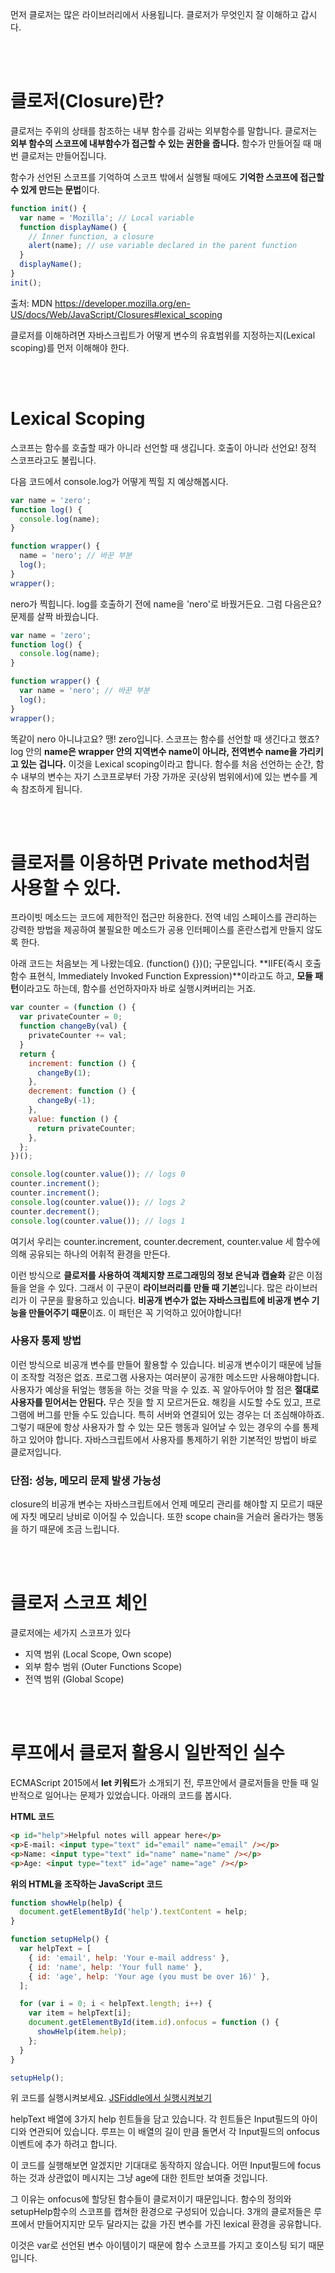 먼저 클로저는 많은 라이브러리에서 사용됩니다. 클로저가 무엇인지 잘 이해하고 갑시다.

<br>
<br>

# 클로저(Closure)란?

클로저는 주위의 상태를 참조하는 내부 함수를 감싸는 외부함수를 말합니다. 클로저는 **외부 함수의 스코프에 내부함수가 접근할 수 있는 권한을 줍니다.** 함수가 만들어질 때 매번 클로저는 만들어집니다.

함수가 선언된 스코프를 기억하여 스코프 밖에서 실행될 때에도 **기억한 스코프에 접근할 수 있게 만드는 문법**이다.

```javascript
function init() {
  var name = 'Mozilla'; // Local variable
  function displayName() {
    // Inner function, a closure
    alert(name); // use variable declared in the parent function
  }
  displayName();
}
init();
```

출처: MDN https://developer.mozilla.org/en-US/docs/Web/JavaScript/Closures#lexical_scoping

클로저를 이해하려면 자바스크립트가 어떻게 변수의 유효범위를 지정하는지(Lexical scoping)를 먼저 이해해야 한다.

<br>
<br>

# Lexical Scoping

스코프는 함수를 호출할 때가 아니라 선언할 때 생깁니다. 호출이 아니라 선언요! 정적 스코프라고도 불립니다.

다음 코드에서 console.log가 어떻게 찍힐 지 예상해봅시다.

```javascript
var name = 'zero';
function log() {
  console.log(name);
}

function wrapper() {
  name = 'nero'; // 바꾼 부분
  log();
}
wrapper();
```

nero가 찍힙니다. log를 호출하기 전에 name을 'nero'로 바꿨거든요. 그럼 다음은요? 문제를 살짝 바꿨습니다.

```javascript
var name = 'zero';
function log() {
  console.log(name);
}

function wrapper() {
  var name = 'nero'; // 바꾼 부분
  log();
}
wrapper();
```

똑같이 nero 아니냐고요? 땡! zero입니다. 스코프는 함수를 선언할 때 생긴다고 했죠? log 안의 **name은 wrapper 안의 지역변수 name이 아니라, 전역변수 name을 가리키고 있는 겁니다.**
이것을 Lexical scoping이라고 합니다. 함수를 처음 선언하는 순간, 함수 내부의 변수는 자기 스코프로부터 가장 가까운 곳(상위 범위에서)에 있는 변수를 계속 참조하게 됩니다.

<br>
<br>

# 클로저를 이용하면 Private method처럼 사용할 수 있다.

프라이빗 메소드는 코드에 제한적인 접근만 허용한다. 전역 네임 스페이스를 관리하는 강력한 방법을 제공하여 불필요한 메소드가 공용 인터페이스를 혼란스럽게 만들지 않도록 한다.

아래 코드는 처음보는 게 나왔는데요. (function() {})(); 구문입니다. **IIFE(즉시 호출 함수 표현식, Immediately Invoked Function Expression)**이라고도 하고, **모듈 패턴**이라고도 하는데, 함수를 선언하자마자 바로 실행시켜버리는 거죠.

```javascript
var counter = (function () {
  var privateCounter = 0;
  function changeBy(val) {
    privateCounter += val;
  }
  return {
    increment: function () {
      changeBy(1);
    },
    decrement: function () {
      changeBy(-1);
    },
    value: function () {
      return privateCounter;
    },
  };
})();

console.log(counter.value()); // logs 0
counter.increment();
counter.increment();
console.log(counter.value()); // logs 2
counter.decrement();
console.log(counter.value()); // logs 1
```

여기서 우리는 counter.increment, counter.decrement, counter.value 세 함수에 의해 공유되는 하나의 어휘적 환경을 만든다.

이런 방식으로 **클로저를 사용하여 객체지향 프로그래밍의 정보 은닉과 캡슐화** 같은 이점들을 얻을 수 있다. 그래서 이 구문이 **라이브러리를 만들 때 기본**입니다. 많은 라이브러리가 이 구문을 활용하고 있습니다. **비공개 변수가 없는 자바스크립트에 비공개 변수 기능을 만들어주기 때문**이죠. 이 패턴은 꼭 기억하고 있어야합니다!

### 사용자 통제 방법

이런 방식으로 비공개 변수를 만들어 활용할 수 있습니다. 비공개 변수이기 때문에 남들이 조작할 걱정은 없죠. 프로그램 사용자는 여러분이 공개한 메소드만 사용해야합니다. 사용자가 예상을 뒤엎는 행동을 하는 것을 막을 수 있죠. 꼭 알아두어야 할 점은 **절대로 사용자를 믿어서는 안된다.** 무슨 짓을 할 지 모르거든요. 해킹을 시도할 수도 있고, 프로그램에 버그를 만들 수도 있습니다. 특히 서버와 연결되어 있는 경우는 더 조심해야하죠. 그렇기 때문에 항상 사용자가 할 수 있는 모든 행동과 일어날 수 있는 경우의 수를 통제하고 있어야 합니다. 자바스크립트에서 사용자를 통제하기 위한 기본적인 방법이 바로 클로저입니다.

### 단점: 성능, 메모리 문제 발생 가능성

closure의 비공개 변수는 자바스크립트에서 언제 메모리 관리를 해야할 지 모르기 때문에 자칫 메모리 낭비로 이어질 수 있습니다. 또한 scope chain을 거슬러 올라가는 행동을 하기 때문에 조금 느립니다.

<br>
<br>

# 클로저 스코프 체인

클로저에는 세가지 스코프가 있다

- 지역 범위 (Local Scope, Own scope)
- 외부 함수 범위 (Outer Functions Scope)
- 전역 범위 (Global Scope)

<br>
<br>

# 루프에서 클로저 활용시 일반적인 실수

ECMAScript 2015에서 **let 키워드**가 소개되기 전, 루프안에서 클로저들을 만들 때 일반적으로 일어나는 문제가 있었습니다. 아래의 코드를 봅시다.

**HTML 코드**

```html
<p id="help">Helpful notes will appear here</p>
<p>E-mail: <input type="text" id="email" name="email" /></p>
<p>Name: <input type="text" id="name" name="name" /></p>
<p>Age: <input type="text" id="age" name="age" /></p>
```

**위의 HTML을 조작하는 JavaScript 코드**

```javascript
function showHelp(help) {
  document.getElementById('help').textContent = help;
}

function setupHelp() {
  var helpText = [
    { id: 'email', help: 'Your e-mail address' },
    { id: 'name', help: 'Your full name' },
    { id: 'age', help: 'Your age (you must be over 16)' },
  ];

  for (var i = 0; i < helpText.length; i++) {
    var item = helpText[i];
    document.getElementById(item.id).onfocus = function () {
      showHelp(item.help);
    };
  }
}

setupHelp();
```

위 코드를 실행시켜보세요. [JSFiddle에서 실행시켜보기](https://jsfiddle.net/v7gjv/8164/)

helpText 배열에 3가지 help 힌트들을 담고 있습니다. 각 힌트들은 Input필드의 아이디와 연관되어 있습니다. 루프는 이 배열의 길이 만큼 돌면서 각 Input필드의 onfocus이벤트에 추가 하려고 합니다.

이 코드를 실행해보면 알겠지만 기대대로 동작하지 않습니다. 어떤 Input필드에 focus하는 것과 상관없이 메시지는 그냥 age에 대한 힌트만 보여줄 것입니다.

그 이유는 onfocus에 할당된 함수들이 클로저이기 때문입니다. 함수의 정의와 setupHelp함수의 스코프를 캡쳐한 환경으로 구성되어 있습니다. 3개의 클로저들은 루프에서 만들어지지만 모두 달라지는 값을 가진 변수를 가진 lexical 환경을 공유합니다.

이것은 var로 선언된 변수 아이템이기 때문에 함수 스코프를 가지고 호이스팅 되기 때문입니다.
